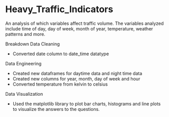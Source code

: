 # Heavy_Traffic_Indicators

An analysis of which variables affect traffic volume. The variables analyzed include time of day, day of week, month of year, temperature, weather patterns and more. 

Breakdown
Data Cleaning
- Converted date column to date_time datatype

Data Engineering
- Created new dataframes for daytime data and night time data
- Created new columns for year, month, day of week and hour
- Converted temperature from kelvin to celsius

Data Visualization
- Used the matplotlib library to plot bar charts, histograms and line plots to visualize the answers to the questions.
